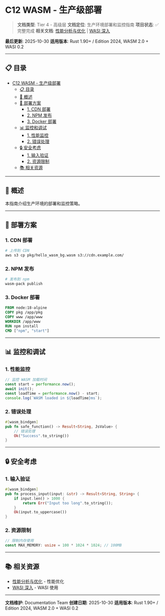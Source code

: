 # C12 WASM - 生产级部署

> **文档类型**: Tier 4 - 高级层
> **文档定位**: 生产环境部署和监控指南
> **项目状态**: ✅ 完整完成
> **相关文档**: [性能分析与优化](./02_性能分析与优化.md) | [WASI 深入](./01_wasi_深入.md)

**最后更新**: 2025-10-30
**适用版本**: Rust 1.90+ / Edition 2024, WASM 2.0 + WASI 0.2

---

## 📋 目录

- [C12 WASM - 生产级部署](#c12-wasm---生产级部署)
  - [📋 目录](#-目录)
  - [🎯 概述](#-概述)
  - [🚀 部署方案](#-部署方案)
    - [1. CDN 部署](#1-cdn-部署)
    - [2. NPM 发布](#2-npm-发布)
    - [3. Docker 部署](#3-docker-部署)
  - [📊 监控和调试](#-监控和调试)
    - [1. 性能监控](#1-性能监控)
    - [2. 错误处理](#2-错误处理)
  - [🔒 安全考虑](#-安全考虑)
    - [1. 输入验证](#1-输入验证)
    - [2. 资源限制](#2-资源限制)
  - [📚 相关资源](#-相关资源)

---

## 🎯 概述

本指南介绍生产环境的部署和监控策略。

---

## 🚀 部署方案

### 1. CDN 部署

```bash
# 上传到 CDN
aws s3 cp pkg/hello_wasm_bg.wasm s3://cdn.example.com/
```

### 2. NPM 发布

```bash
# 发布到 npm
wasm-pack publish
```

### 3. Docker 部署

```dockerfile
FROM node:18-alpine
COPY pkg /app/pkg
COPY www /app/www
WORKDIR /app/www
RUN npm install
CMD ["npm", "start"]
```

---

## 📊 监控和调试

### 1. 性能监控

```javascript
// 监控 WASM 加载时间
const start = performance.now();
await init();
const loadTime = performance.now() - start;
console.log(`WASM loaded in ${loadTime}ms`);
```

### 2. 错误处理

```rust
#[wasm_bindgen]
pub fn safe_function() -> Result<String, JsValue> {
    // 错误处理
    Ok("Success".to_string())
}
```

---

## 🔒 安全考虑

### 1. 输入验证

```rust
#[wasm_bindgen]
pub fn process_input(input: &str) -> Result<String, String> {
    if input.len() > 1000 {
        return Err("Input too long".to_string());
    }
    Ok(input.to_uppercase())
}
```

### 2. 资源限制

```rust
// 限制内存使用
const MAX_MEMORY: usize = 100 * 1024 * 1024; // 100MB
```

---

## 📚 相关资源

- [性能分析与优化](./02_性能分析与优化.md) - 性能优化
- [WASI 深入](./01_wasi_深入.md) - WASI 使用

---

**文档维护**: Documentation Team
**创建日期**: 2025-10-30
**适用版本**: Rust 1.90+ / Edition 2024, WASM 2.0 + WASI 0.2
